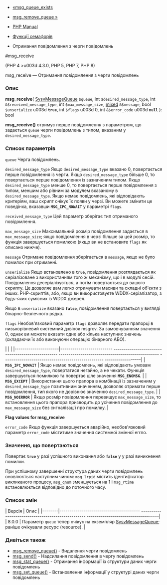 - [«msg_queue_exists](function.msg-queue-exists.md)
- [msg_remove_queue »](function.msg-remove-queue.md)

- [PHP Manual](index.md)
- [Функції семафорів](ref.sem.md)
- Отримання повідомлення з черги повідомлень

#msg_receive

(PHP 4 \>u003d 4.3.0, PHP 5, PHP 7, PHP 8)

msg_receive — Отримання повідомлення з черги повідомлень

### Опис

**msg_receive**(
[SysvMessageQueue](class.sysvmessagequeue.md) `$queue`,
int `$desired_message_type`,
int `&$received_message_type`,
int `$max_message_size`,
[mixed](language.types.declarations.md#language.types.declarations.mixed)
`&$message`,
bool `$unserialize` u003d **`true`**,
int `$flags` u003d 0,
int `&$error_code` u003d **`null`**
): bool

**msg_receive()** отримує перше повідомлення з параметром, що задається
`queue` черги повідомлень з типом, вказаним у `desired_message_type`.

### Список параметрів

`queue`
Черга повідомлень.

`desired_message_type`
Якщо `desired_message_type` вказано 0, повертається перше повідомлення
із черги. Якщо `desired_message_type` більше 0, то повертається перше
повідомлення із зазначеним типом. Якщо `desired_message_type` менше 0, то
повертається перше повідомлення з типом, меншим або рівним за модулем
вказаному в `desired_message_type`. Якщо немає повідомлень, які відповідають
критеріям, ваш скрипт очікує їх появи у черзі. Ви можете змінити
це поведінка, вказавши **`MSG_IPC_NOWAIT`** у параметрі `flags`.

`received_message_type`
Цей параметр зберігає тип отриманого повідомлення.

`max_message_size`
Максимальний розмір повідомлення задається в
`max_message_size`; якщо повідомлення в черзі більше за цей розмір, то
функція завершується помилкою (якщо ви не встановите `flags` як описано
нижче).

`message`
Отримане повідомлення зберігається в `message`, якщо не було помилок при
отриманні.

`unserialize`
Якщо встановлено в **`true`**, повідомлення розглядається як
серіалізоване з використанням того ж механізму, що і в модулі
сесій. Повідомлення десеріалізується, а потім повертається до вашого скрипту.
Це дозволяє вам легко отримувати масиви та складні об'єкти з інших.
PHP-скриптів, або, якщо ви використовуєте WDDX-серіалізатор, з будь-яких
сумісних із WDDX джерел.

Якщо в `unserialize` вказано **`false`**, повідомлення повертається у вигляді
бінарно-безпечного рядка.

`flags`
Необов'язковий параметр `flags` дозволяє передати прапорці в
низькорівневий системний дзвінок msgrcv. За замовчуванням значення 0,
однак ви можете вказати одне або кілька наступних значень
(складаючи їх або виконуючи операцію бінарного АБО).

| | |
|----------------------|-------------------------- -------------------------------------------------- -------------------------------------------------- -------------------------------------------------- ------------------|
| **`MSG_IPC_NOWAIT`** | Якщо немає повідомлень, які відповідають умовам `desired_message_type`, повертатися негайно, а не чекати. Функція завершується помилкою та повертає ціле значення **`MSG_ENOMSG`**. |
| **`MSG_EXCEPT`** | Використання цього прапора в комбінації із зазначеним у `desired_message_type` позитивним значенням, дозволяє отримати перше повідомлення, тип якого не дорівнює значенню `desired_message_type`. |
| **`MSG_NOERROR`** | Якщо розмір повідомлення перевищує `max_message_size`, то встановлення цього прапора призводить до усічення повідомлення до `max_message_size` без сигналізації про помилку. |

**Flag values for msg_receive**

`error_code`
Якщо функція завершується аварійно, необов'язковий параметр `error_code`
міститиме значення системної змінної errno.

### Значення, що повертаються

Повертає **`true`** у разі успішного виконання або **`false`** у
у разі виникнення помилки.

При успішному завершенні структура даних черги повідомлень оновлюється
наступним чином: `msg_lrpid` містить ідентифікатор викликаного
процесу, `msg_qnum` зменшується на 1 і `msg_rtime` встановлюється
відповідно до поточного часу.

### Список змін

| Версія | Опис |
|--------|---------------------------------------- -------------------------------------------------- ------------------------------------|
| 8.0.0 | Параметр `queue` тепер очікує на екземпляр [SysvMessageQueue](class.sysvmessagequeue.md); раніше очікували ресурс (resource). |

### Дивіться також

- [msg_remove_queue()](function.msg-remove-queue.md) - Видалення
черги повідомлень
- [msg_send()](function.msg-send.md) - Надсилання повідомлення в чергу
повідомлень
- [msg_stat_queue()](function.msg-stat-queue.md) - Отримання
інформації із структури даних черги повідомлень
- [msg_set_queue()](function.msg-set-queue.md) - Встановлення
інформації у структурі даних черги повідомлень
